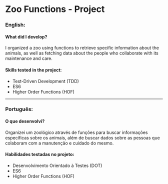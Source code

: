 # Zoo Functions - Project

### English:

#### What did I develop?

I organized a zoo using functions to retrieve specific information about the animals, as well as fetching data about the people who collaborate with its maintenance and care.

#### Skills tested in the project:

- Test-Driven Development (TDD)
- ES6
- Higher Order Functions (HOF)

---

### Português:

#### O que desenvolvi?

Organizei um zoológico através de funções para buscar informações específicas sobre os animais, além de buscar dados sobre as pessoas que colaboram com a manutenção e cuidado do mesmo.

#### Habilidades testadas no projeto:

- Desenvolvimento Orientado à Testes (DOT)
- ES6
- Higher Order Functions (HOF)
